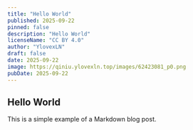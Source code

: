 ```yaml
---
title: "Hello World"
published: 2025-09-22
pinned: false
description: "Hello World"
licenseName: "CC BY 4.0"
author: "YlovexLN"
draft: false
date: 2025-09-22
image: https://qiniu.ylovexln.top/images/62423081_p0.png
pubDate: 2025-09-22
---
```


## Hello World

This is a simple example of a Markdown blog post.
